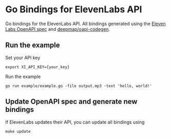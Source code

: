 # Go Bindings for ElevenLabs API

Go bindings for the ElevenLabs API. All bindings generated using the [Eleven Labs OpenAPI spec](https://api.elevenlabs.io/openapi.json) and [deepmap/oapi-codegen](https://github.com/deepmap/oapi-codegen). 

## Run the example

Set your API key

```
export XI_API_KEY={your_key}
```

Run the example

```
go run example/example.go -file output.mp3 -text 'hello, world!'
```

## Update OpenAPI spec and generate new bindings

If ElevenLabs updates their API, you can update all bindings using

```
make update
```